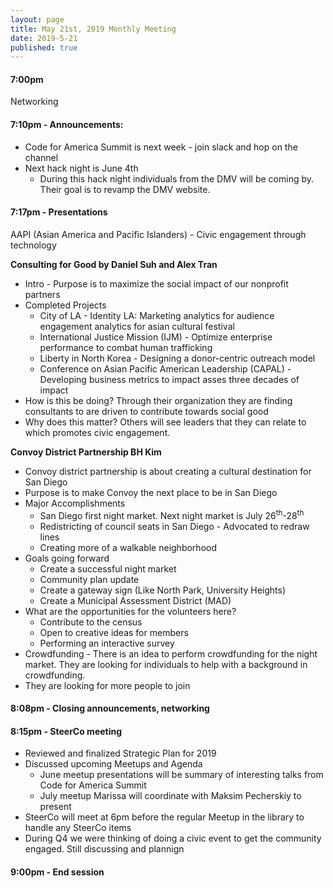 ```yaml
---
layout: page
title: May 21st, 2019 Monthly Meeting
date: 2019-5-21
published: true
---
```


#### 7:00pm
  Networking
#### 7:10pm - Announcements:
  * Code for America Summit is next week - join slack and hop on the channel
  * Next hack night is June 4th
    * During this hack night individuals from the DMV will be coming by. Their goal is to revamp the DMV website.
#### 7:17pm - Presentations
AAPI (Asian America and Pacific Islanders) - Civic engagement through technology

**Consulting for Good by Daniel Suh and Alex Tran**

  * Intro -  Purpose is to maximize the social impact of our nonprofit partners
  * Completed Projects
    * City of LA - Identity LA: Marketing analytics for audience engagement analytics for asian cultural festival
    * International Justice Mission (IJM) - Optimize enterprise performance to combat human trafficking
    * Liberty in North Korea - Designing a donor-centric outreach model
    * Conference on Asian Pacific American Leadership (CAPAL) - Developing business metrics to impact asses three decades of impact
  * How is this be doing? Through their organization they are finding consultants to are driven to contribute towards social good
  * Why does this matter? Others will see leaders that they can relate to which promotes civic engagement.

**Convoy District Partnership BH Kim**

  * Convoy district partnership is about creating a cultural destination for San Diego
  * Purpose is to make Convoy the next place to be in San Diego
  * Major Accomplishments
    * San Diego first night market. Next night market is July 26<sup>th</sup>-28<sup>th</sup>
    * Redistricting of council seats in San Diego - Advocated to redraw lines
    * Creating more of a walkable neighborhood
  * Goals going forward
    * Create a successful night market
    * Community plan update
    * Create a gateway sign (Like North Park, University Heights)
    * Create a Municipal Assessment District (MAD)
  * What are the opportunities for the volunteers here?
    * Contribute to the census
    * Open to creative ideas for members
    * Performing an interactive survey
  * Crowdfunding - There is an idea to perform crowdfunding for the night market. They are looking for individuals to help with a background in crowdfunding.
  * They are looking for more people to join

#### 8:08pm - Closing announcements, networking

#### 8:15pm - SteerCo meeting
* Reviewed and finalized Strategic Plan for 2019
* Discussed upcoming Meetups and Agenda
  * June meetup presentations will be summary of interesting talks from Code for America Summit
  * July meetup Marissa will coordinate with Maksim Pecherskiy to present
* SteerCo will meet at 6pm before the regular Meetup in the library to handle any SteerCo items
* During Q4 we were thinking of doing a civic event to get the community engaged. Still discussing and plannign

#### 9:00pm - End session
